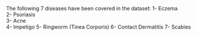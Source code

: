 
The following 7 diseases have been covered in the dataset: 
1-  Eczema  
2-  Psoriasis  
3-  Acne  
4-  Impetigo 
5-  Ringworm (Tinea Corporis) 
6-  Contact Dermatitis 
7- Scabies
